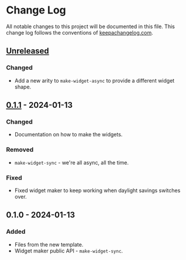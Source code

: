# Change Log
All notable changes to this project will be documented in this file. This change log follows the conventions of [keepachangelog.com](http://keepachangelog.com/).

## [Unreleased]
### Changed
- Add a new arity to `make-widget-async` to provide a different widget shape.

## [0.1.1] - 2024-01-13
### Changed
- Documentation on how to make the widgets.

### Removed
- `make-widget-sync` - we're all async, all the time.

### Fixed
- Fixed widget maker to keep working when daylight savings switches over.

## 0.1.0 - 2024-01-13
### Added
- Files from the new template.
- Widget maker public API - `make-widget-sync`.

[Unreleased]: https://github.com/your-name/todo-clj/compare/0.1.1...HEAD
[0.1.1]: https://github.com/your-name/todo-clj/compare/0.1.0...0.1.1
